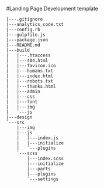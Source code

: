 #Landing Page Development template

    |---.gitignore
    |---analytics_code.txt
    |---config.rb
    |---gulpfile.js
    |---package.json
    |---README.md
    |---build
    |   |---.htaccess
    |   |---404.html
    |   |---favicon.ico
    |   |---humans.txt
    |   |---index.html
    |   |---robots.txt
    |   |---thanks.html
    |   |---admin
    |   |---css
    |   |---font
    |   |---img
    |   `---js
    |---design
    `---src
        |---img
        |---js
        |   |---index.js
        |   |---initialize
        |   `---plugins
        `---scss
            |---index.scss
            |---initialize
            |---parts
            |---plugins
            `---settings
